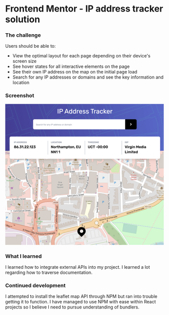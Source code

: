 # Frontend Mentor - IP address tracker solution

### The challenge

Users should be able to:

- View the optimal layout for each page depending on their device's screen size
- See hover states for all interactive elements on the page
- See their own IP address on the map on the initial page load
- Search for any IP addresses or domains and see the key information and location

### Screenshot

![](./Screenshot%202022-11-18%20at%2019.47.12.png)

### What I learned

I learned how to integrate external APIs into my project. I learned a lot regarding how to traverse documentation.

### Continued development

I attempted to install the leaflet map API through NPM but ran into trouble getting it to function. I have managed to use NPM with ease within React projects so I believe I need to pursue understanding of bundlers.
